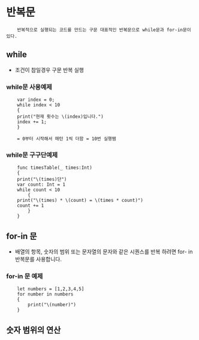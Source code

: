 # 반복문

		반복적으로 실행되는 코드를 만드는 구문 대표적인 반복문으로 while문과 for-in문이 있다.

## while

- 조건이 참일경우 구문 반복 실행

### while문 사용예제
		
		var index = 0;
		while index < 10
		{
		print("현재 횟수는 \(index)입니다.") 
		index += 1;
		}
		
		= 0부터 시작해서 매턴 1씩 더함 = 10번 실행됌
		
### while문 구구단예제

		func timesTable(_ times:Int)		{		print("\(times)단")		var count: Int = 1		while count < 10			{		print("\(times) * \(count) = \(times * count)")		count += 1			}		}
		

## for-in 문
- 배열의 항목, 숫자의 범위 또는 문자열의 문자와 같은 
  시퀀스를 반복 하려면 for- in 반복문를 사용합니다.
  
 ### for-in 문 예제
 
 		let numbers = [1,2,3,4,5]
		for number in numbers
		{
    		print("\(number)")
		}
		
## 숫자 범위의 연산